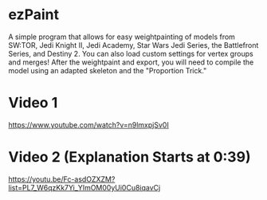 # ezPaint
A simple program that allows for easy weightpainting of models from SW:TOR, Jedi Knight II, Jedi Academy, Star Wars Jedi Series, the Battlefront Series, and Destiny 2. You can also load custom settings for vertex groups and merges!
After the weightpaint and export, you will need to compile the model using an adapted skeleton and the "Proportion Trick."
# Video 1
https://www.youtube.com/watch?v=n9lmxpjSv0I
# Video 2 (Explanation Starts at 0:39)
https://youtu.be/Fc-asdOZXZM?list=PL7_W6qzKk7Yi_YImOM00yUi0Cu8iqavCj
